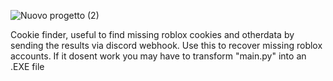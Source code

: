 
![Nuovo progetto (2)](https://github.com/ciabalaiz/strawberry/assets/139115109/77b95b71-64a2-4b70-a351-3b2121f1c6b6)

Cookie finder, useful to find missing roblox cookies and otherdata by sending the results via discord webhook. Use this to recover missing roblox accounts. If it dosent work you may have to transform "main.py" into an .EXE file

